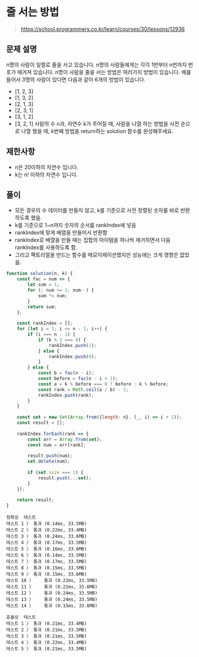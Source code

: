 # 줄 서는 방법
> https://school.programmers.co.kr/learn/courses/30/lessons/12936

## 문제 설명
n명의 사람이 일렬로 줄을 서고 있습니다. n명의 사람들에게는 각각 1번부터 n번까지 번호가 매겨져 있습니다. n명이 사람을 줄을 서는 방법은 여러가지 방법이 있습니다. 예를 들어서 3명의 사람이 있다면 다음과 같이 6개의 방법이 있습니다.

- [1, 2, 3]
- [1, 3, 2]
- [2, 1, 3]
- [2, 3, 1]
- [3, 1, 2]
- [3, 2, 1]
사람의 수 n과, 자연수 k가 주어질 때, 사람을 나열 하는 방법을 사전 순으로 나열 했을 때, k번째 방법을 return하는 solution 함수를 완성해주세요.

## 제한사항
- n은 20이하의 자연수 입니다.
- k는 n! 이하의 자연수 입니다.

## 풀이
- 모든 경우의 수 데이터를 만들지 않고, k를 기준으로 사전 정렬된 숫자를 바로 반환하도록 했음.
- k를 기준으로 1~n까지 숫자의 순서를 rankIndex에 넣음
- rankIndex에 맞게 배열을 만들어서 반환함
- rankIndex로 배열을 만들 때는 집합의 아이템을 하나씩 제거하면서 다음 rankIndex를 사용하도록 함.
- 그리고 팩토리얼을 만드는 함수를 메모이제이션했지만 성능에는 크게 영향은 없었음.

```js
function solution(n, k) {
    const fac = num => {
        let sum = 1;
        for (; num >= 2; num--) {
            sum *= num;
        }
        return sum;
    };
    
    const rankIndex = [];
    for (let i = 1; i <= n - 1; i++) {
        if (i === n - 1) {
            if (k % 2 === 0) {
                rankIndex.push(1);
            } else {
                rankIndex.push(0);
            }
        } else {
            const b = fac(n - i);
            const before = fac(n - i + 1);
            const a = k % before === 0 ? before : k % before;
            const rank = Math.ceil(a / b) - 1;
            rankIndex.push(rank);
        }
    }
    
    const set = new Set(Array.from({length: n}, (_, i) => i + 1));
    const result = [];
    
    rankIndex.forEach(rank => {
        const arr = Array.from(set);
        const num = arr[rank];
        
        result.push(num);
        set.delete(num);
        
        if (set.size === 1) {
            result.push(...set);
        }
    });
    
    return result;
}
```
```
정확성  테스트
테스트 1 〉	통과 (0.14ms, 33.5MB)
테스트 2 〉	통과 (0.22ms, 33.4MB)
테스트 3 〉	통과 (0.24ms, 33.6MB)
테스트 4 〉	통과 (0.17ms, 33.5MB)
테스트 5 〉	통과 (0.16ms, 33.6MB)
테스트 6 〉	통과 (0.14ms, 33.5MB)
테스트 7 〉	통과 (0.17ms, 33.5MB)
테스트 8 〉	통과 (0.15ms, 33.5MB)
테스트 9 〉	통과 (0.15ms, 33.6MB)
테스트 10 〉	통과 (0.22ms, 33.5MB)
테스트 11 〉	통과 (0.21ms, 33.6MB)
테스트 12 〉	통과 (0.24ms, 33.5MB)
테스트 13 〉	통과 (0.24ms, 33.5MB)
테스트 14 〉	통과 (0.15ms, 33.6MB)

효율성  테스트
테스트 1 〉	통과 (0.21ms, 33.4MB)
테스트 2 〉	통과 (0.21ms, 33.5MB)
테스트 3 〉	통과 (0.21ms, 33.5MB)
테스트 4 〉	통과 (0.22ms, 33.4MB)
테스트 5 〉	통과 (0.21ms, 33.5MB)
```
